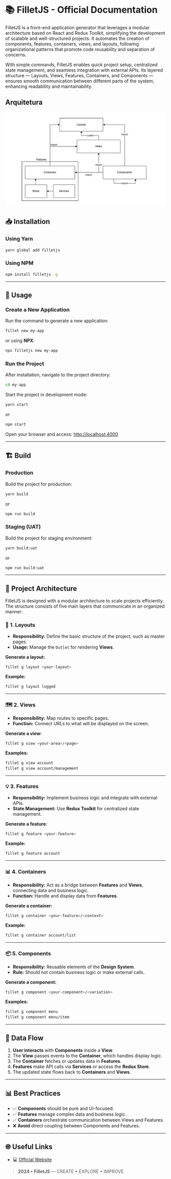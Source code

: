 # 📚 FilletJS - Official Documentation

FilletJS is a front-end application generator that leverages a modular architecture based on React and Redux Toolkit, simplifying the development of scalable and well-structured projects. It automates the creation of components, features, containers, views, and layouts, following organizational patterns that promote code reusability and separation of concerns.

With simple commands, FilletJS enables quick project setup, centralized state management, and seamless integration with external APIs. Its layered structure — Layouts, Views, Features, Containers, and Components — ensures smooth communication between different parts of the system, enhancing readability and maintainability.

## **Arquitetura**
![Arquitetura FilletJS](src/images/arquitetura.png)

## 📥 Installation

### **Using Yarn**
```bash
yarn global add filletjs
```

### **Using NPM**
```bash
npm install filletjs -g
```

---

## 🚀 Usage

### **Create a New Application**

Run the command to generate a new application:

```bash
fillet new my-app
```

or using **NPX**:

```bash
npx filletjs new my-app
```

### **Run the Project**

After installation, navigate to the project directory:

```bash
cd my-app
```

Start the project in development mode:

```bash
yarn start
```

or

```bash
npm start
```

Open your browser and access: [http://localhost:4000](http://localhost:4000)

---

## 🏗️ Build

### **Production**

Build the project for production:

```bash
yarn build
```

or

```bash
npm run build
```

### **Staging (UAT)**

Build the project for staging environment:

```bash
yarn build:uat
```

or

```bash
npm run build:uat
```

---

## 🧱 Project Architecture

FilletJS is designed with a modular architecture to scale projects efficiently. The structure consists of five main layers that communicate in an organized manner:

### 📂 **1. Layouts**
- **Responsibility:** Define the basic structure of the project, such as master pages.
- **Usage:** Manage the `Outlet` for rendering **Views**.

**Generate a layout:**
```bash
fillet g layout <your-layout>
```
**Example:**
```bash
fillet g layout logged
```

---

### 🗺️ **2. Views**
- **Responsibility:** Map routes to specific pages.
- **Function:** Connect URLs to what will be displayed on the screen.

**Generate a view:**
```bash
fillet g view <your-area>/<page>
```
**Examples:**
```bash
fillet g view account
fillet g view account/management
```

---

### 💡 **3. Features**
- **Responsibility:** Implement business logic and integrate with external APIs.
- **State Management:** Use **Redux Toolkit** for centralized state management.

**Generate a feature:**
```bash
fillet g feature <your-feature>
```
**Example:**
```bash
fillet g feature account
```

---

### 📊 **4. Containers**
- **Responsibility:** Act as a bridge between **Features** and **Views**, connecting data and business logic.
- **Function:** Handle and display data from **Features**.

**Generate a container:**
```bash
fillet g container <your-feature>/<context>
```
**Example:**
```bash
fillet g container account/list
```

---

### 📦 **5. Components**
- **Responsibility:** Reusable elements of the **Design System**.
- **Rule:** Should not contain business logic or make external calls.

**Generate a component:**
```bash
fillet g component <your-component>/<variation>
```
**Examples:**
```bash
fillet g component menu
fillet g component menu/item
```

---

## 🧭 Data Flow

1. **User interacts** with **Components** inside a **View**.
2. The **View** passes events to the **Container**, which handles display logic.
3. The **Container** fetches or updates data in **Features**.
4. **Features** make API calls via **Services** or access the **Redux Store**.
5. The updated state flows back to **Containers** and **Views**.

---

## 📊 Best Practices

- ✅ **Components** should be pure and UI-focused.
- ✅ **Features** manage complex data and business logic.
- ✅ **Containers** orchestrate communication between Views and Features.
- ❌ **Avoid** direct coupling between Components and Features.

---

## 🌐 Useful Links

- 💻 [Official Website](https://fillet.com.br/)

> **2024 • FilletJS** — CREATE • EXPLORE • IMPROVE

